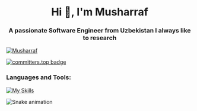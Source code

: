 <h1 align="center">Hi 👋, I'm Musharraf</h1> 
<h3 align="center">A passionate Software Engineer from Uzbekistan I always like to research </h3> 
  

<p align="left"> <a href="https://github.com/ryo-ma/github-profile-trophy"><img src="https://github-profile-trophy.vercel.app/?username=themusharraf" alt="Musharraf" /></a> </p>

[![committers.top badge](https://user-badge.committers.top/uzbekistan/themusharraf.svg)](https://user-badge.committers.top/uzbekistan/themusharraf)


 
<h3 align="left">Languages and Tools:</h3>
 

[![My Skills](https://skillicons.dev/icons?i=linux,c,cpp,go,rust,python,javascript,django,fastapi,qt,postgresql,sqlite,mongodb,redis,rabbitmq,git,docker,elasticsearch,nginx,postman,selenium,html,css,vscode,github,linkedin)](https://skillicons.dev)



![Snake animation](https://github.com/mirsaid-mirzohidov/mirsaid-mirzohidov/blob/output/github-contribution-grid-snake.svg)
